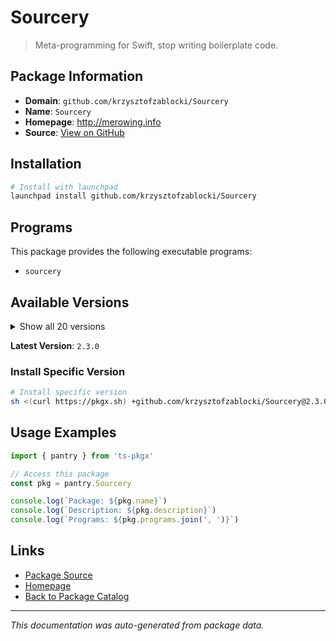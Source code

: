 # Sourcery

> Meta-programming for Swift, stop writing boilerplate code.

## Package Information

- **Domain**: `github.com/krzysztofzablocki/Sourcery`
- **Name**: `Sourcery`
- **Homepage**: http://merowing.info
- **Source**: [View on GitHub](https://github.com/pkgxdev/pantry/tree/main/projects/github.com/krzysztofzablocki/Sourcery/package.yml)

## Installation

```bash
# Install with launchpad
launchpad install github.com/krzysztofzablocki/Sourcery
```

## Programs

This package provides the following executable programs:

- `sourcery`

## Available Versions

<details>
<summary>Show all 20 versions</summary>

- `2.3.0`, `2.2.7`, `2.2.6`, `2.2.5`, `2.2.4`
- `2.2.3`, `2.2.2`, `2.2.1`, `2.2.0`, `2.1.8`
- `2.1.7`, `2.1.6`, `2.1.5`, `2.1.4`, `2.1.3`
- `2.1.2`, `2.1.1`, `2.1.0`, `2.0.3`, `2.0.2`

</details>

**Latest Version**: `2.3.0`

### Install Specific Version

```bash
# Install specific version
sh <(curl https://pkgx.sh) +github.com/krzysztofzablocki/Sourcery@2.3.0 -- $SHELL -i
```

## Usage Examples

```typescript
import { pantry } from 'ts-pkgx'

// Access this package
const pkg = pantry.Sourcery

console.log(`Package: ${pkg.name}`)
console.log(`Description: ${pkg.description}`)
console.log(`Programs: ${pkg.programs.join(', ')}`)
```

## Links

- [Package Source](https://github.com/pkgxdev/pantry/tree/main/projects/github.com/krzysztofzablocki/Sourcery/package.yml)
- [Homepage](http://merowing.info)
- [Back to Package Catalog](../../../package-catalog.md)

---

*This documentation was auto-generated from package data.*
